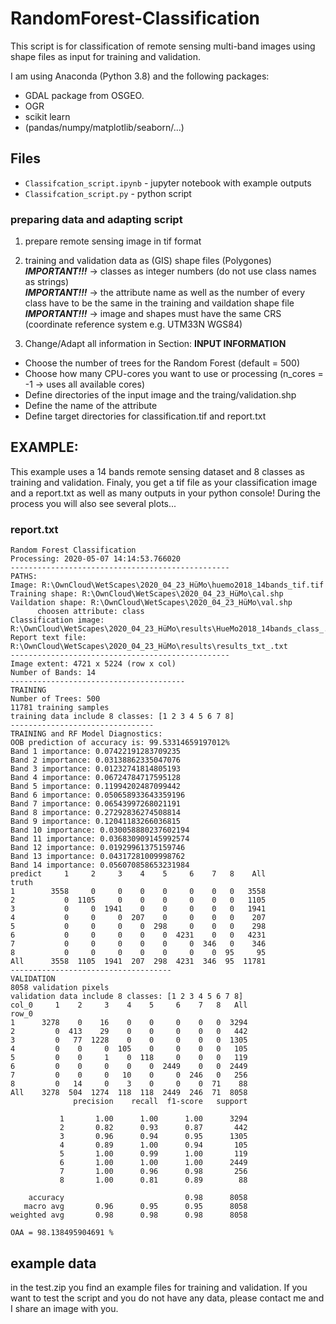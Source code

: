 # RandomForest-Classification
This script is for classification of remote sensing multi-band images using shape files as input for training and validation.

I am using Anaconda (Python 3.8) and the following packages:
- GDAL package from OSGEO.
- OGR
- scikit learn
- (pandas/numpy/matplotlib/seaborn/...)

## Files
- ```Classifcation_script.ipynb``` - jupyter notebook with example outputs
- ```Classifcation_script.py``` - python script 


### preparing data and adapting script
1. prepare remote sensing image in tif format
2. training and validation data as (GIS) shape files (Polygones)  
***IMPORTANT!!!*** -> classes as integer numbers (do not use class names as strings)  
***IMPORTANT!!!*** -> the attribute name as well as the number of every class have to be the same in the training and vaildation shape file  
***IMPORTANT!!!*** -> image and shapes must have the same CRS (coordinate reference system e.g. UTM33N WGS84)

3. Change/Adapt all information in Section: **INPUT INFORMATION**
  - Choose the number of trees for the Random Forest (default = 500)
  - Choose how many CPU-cores you want to use or processing (n_cores = -1 -> uses all available cores)
  - Define directories of the input image and the traing/validation.shp
  - Define the name of the attribute
  - Define target directories for classification.tif and report.txt

## EXAMPLE:
This example uses a 14 bands remote sensing dataset and 8 classes as training and validation.
Finaly, you get a tif file as your classification image and a report.txt as well as many outputs in your python console!
During the process you will also see several plots...

### report.txt
```
Random Forest Classification
Processing: 2020-05-07 14:14:53.766020
-------------------------------------------------
PATHS:
Image: R:\OwnCloud\WetScapes\2020_04_23_HüMo\huemo2018_14bands_tif.tif
Training shape: R:\OwnCloud\WetScapes\2020_04_23_HüMo\cal.shp
Vaildation shape: R:\OwnCloud\WetScapes\2020_04_23_HüMo\val.shp
      choosen attribute: class
Classification image: R:\OwnCloud\WetScapes\2020_04_23_HüMo\results\HueMo2018_14bands_class_.tif
Report text file: R:\OwnCloud\WetScapes\2020_04_23_HüMo\results\results_txt_.txt
-------------------------------------------------
Image extent: 4721 x 5224 (row x col)
Number of Bands: 14
---------------------------------------
TRAINING
Number of Trees: 500
11781 training samples
training data include 8 classes: [1 2 3 4 5 6 7 8]
--------------------------------
TRAINING and RF Model Diagnostics:
OOB prediction of accuracy is: 99.53314659197012%
Band 1 importance: 0.07422191283709235
Band 2 importance: 0.03138862335047076
Band 3 importance: 0.01232741814805193
Band 4 importance: 0.06724784717595128
Band 5 importance: 0.11994202487099442
Band 6 importance: 0.050658933643359196
Band 7 importance: 0.06543997268021191
Band 8 importance: 0.27292836274508814
Band 9 importance: 0.12041183266036815
Band 10 importance: 0.030058880237602194
Band 11 importance: 0.036830909145992574
Band 12 importance: 0.01929961375159746
Band 13 importance: 0.04317281009998762
Band 14 importance: 0.056070858653231984
predict     1     2     3    4    5     6    7   8    All
truth                                                    
1        3558     0     0    0    0     0    0   0   3558
2           0  1105     0    0    0     0    0   0   1105
3           0     0  1941    0    0     0    0   0   1941
4           0     0     0  207    0     0    0   0    207
5           0     0     0    0  298     0    0   0    298
6           0     0     0    0    0  4231    0   0   4231
7           0     0     0    0    0     0  346   0    346
8           0     0     0    0    0     0    0  95     95
All      3558  1105  1941  207  298  4231  346  95  11781
------------------------------------
VALIDATION
8058 validation pixels
validation data include 8 classes: [1 2 3 4 5 6 7 8]
col_0     1    2     3    4    5     6    7   8   All
row_0                                                
1      3278    0    16    0    0     0    0   0  3294
2         0  413    29    0    0     0    0   0   442
3         0   77  1228    0    0     0    0   0  1305
4         0    0     0  105    0     0    0   0   105
5         0    0     1    0  118     0    0   0   119
6         0    0     0    0    0  2449    0   0  2449
7         0    0     0   10    0     0  246   0   256
8         0   14     0    3    0     0    0  71    88
All    3278  504  1274  118  118  2449  246  71  8058
              precision    recall  f1-score   support

           1       1.00      1.00      1.00      3294
           2       0.82      0.93      0.87       442
           3       0.96      0.94      0.95      1305
           4       0.89      1.00      0.94       105
           5       1.00      0.99      1.00       119
           6       1.00      1.00      1.00      2449
           7       1.00      0.96      0.98       256
           8       1.00      0.81      0.89        88

    accuracy                           0.98      8058
   macro avg       0.96      0.95      0.95      8058
weighted avg       0.98      0.98      0.98      8058

OAA = 98.138495904691 %
```

## example data
in the test.zip you find an example files for training and validation.
If you want to test the script and you do not have any data, please contact me and I share an image with you.
